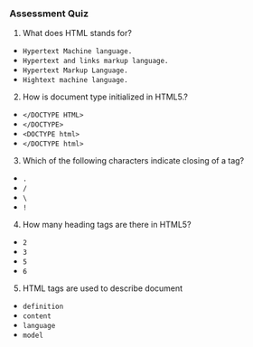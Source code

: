 
### Assessment Quiz

1. What does HTML stands for?

- `Hypertext Machine language.`
- `Hypertext and links markup language.`
- `Hypertext Markup Language.` 
- `Hightext machine language.`

2. How is document type initialized in HTML5.?

- `</DOCTYPE HTML>`
- `</DOCTYPE>`
- `<DOCTYPE html>` 
- `</DOCTYPE html>`

3. Which of the following characters indicate closing of a tag?

- `.`
- `/` 
- `\`
- `!`

4. How many heading tags are there in HTML5?

- `2`
- `3`
- `5`
- `6` 

5. HTML tags are used to describe document

- `definition`
- `content` 
- `language`
- `model`

